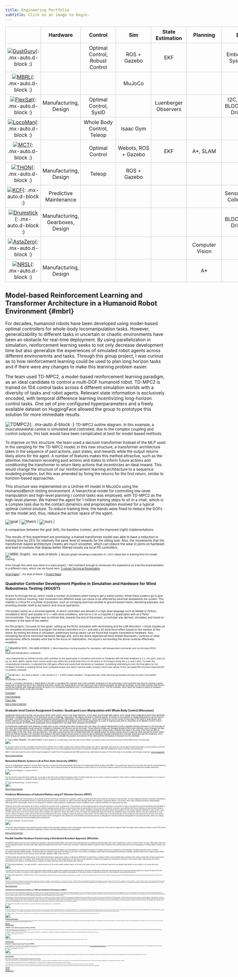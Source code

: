 ```yaml
---
title: Engineering Portfolio
subtitle: Click on an image to begin.
---
```

<a href="#top"> </a>


<style> .table-container { text-align: center; /* Center aligns the content inside the container */ } table { width: 200%; table-layout: fixed; margin: 0 auto; /* Centers the table itself */ border-collapse: collapse; } th:first-child, td:first-child { width: 200px; /* Ensure the first column has enough space */ } th, td { min-width: 100px; /* Prevent overly narrow columns */ padding: 5px; border: 1px solid #ccc; text-align: center; } </style>	

| | Hardware | Control | Sim | State Estimation | Planning | EE | Cloud Computing | AI |
|--------------|----------|----------------|------------|------------------|------------------------|------------------|--------------------------------|-------|
| [![GustGuru](/assets/gustguru_link.png)](#GUST){: .mx-auto.d-block :}    |          | Optimal Control, Robust Control | ROS + Gazebo | EKF | | Embedded Systems | | |
| [![MBRL](/assets/png/MBRL_link.png)](#mbrl){: .mx-auto.d-block :}        |          | | MuJoCo | | | | | Reinforcement Learning, Transformers |
| [![FlexSat](/assets/png/flexsat_link.png)](#FlexSat){: .mx-auto.d-block :}       | Manufacturing, Design | Optimal Control, SysID | | Luenberger Observers | | I2C, CAN, BLDC Motor Drivers | | |
| [![LocoMan](/assets/png/locoman_link.png)](#locoman){: .mx-auto.d-block :}       | | Whole Body Control, Teleop | Isaac Gym | | | | Cloud Computing (AWS) | |
| [![MCT](/assets/png/mct_link.png)](#MCT){: .mx-auto.d-block :}           | | Optimal Control | Webots, ROS + Gazebo | EKF | A*, SLAM | | | |
| [![THON](/assets/png/thon_bot_link2.png)](#THON){: .mx-auto.d-block :}     | Manufacturing, Design | Teleop | ROS + Gazebo | | | | | |
| [![KCF](/assets/png/kcf_link.png)](#KCF){: .mx-auto.d-block :}           | Predictive Maintenance | | | | | Sensor Data Collection | Data Analytics | |
| [![Drumstick](/assets/png/drumstick_link.png)](#DRUM){: .mx-auto.d-block :}    | Manufacturing, Gearboxes, Design | | | | | BLDC Motor Drivers | | |
| [![AstaZero](/assets/png/astazero_link.png)](#drone){: .mx-auto.d-block :}     | | | | | Computer Vision | | Data Analytics | |
| [![NRSL](/assets/png/nrsl_link.png)](#NRSL){: .mx-auto.d-block :}          | Manufacturing, Design | | | | A* | | | |

## Model-based Reinforcement Learning and Transformer Architecture in a Humanoid Robot Environment {#mbrl}

For decades, humanoid robots have been developed using model-based optimal controllers for whole-body locomanipulation tasks. However, generalizability to different tasks in uncertain or chaotic environments have been an obstacle for real-time deployment. By using parallelization in simulation, reinforcement learning seeks to not only decrease development time but also generalize the experiences of simulated robot agents across different environemnts and tasks. Through this group project, I was curious as to how reinforcement learning could be used to plan long horizon tasks and if there were any changes to make this learning problem easier. 

The team used TD-MPC2, a model-based reinforcement learning paradigm, as an ideal candidate to control a multi-DOF humanoid robot. TD-MPC2 is trained on 104 control tasks across 4 different simulation worlds with a diversity of tasks and robot agents. Relevant state information is exclusively encoded, with temporal difference learning incentivizing long-horizon control tasks. One set of pre-configured hyperparameters and a freely available dataset on HuggingFace allowed the group to prototype this solution for more immediate results. 

![TDMPC2](/assets/TDMPC2.png){: .mx-auto.d-block :}
<small> TD-MPC2 outline diagram. In this example, a musculoskeletal canine is simulated and controlled; due to the complex coupling and control outputs, this task would have been complicated at best for model-based methods.

To improve on this structure, the team used a decision transformer instead of the MLP used in the sampling for the TD-MPC2 model; in this new structure, a transformer architecture takes in the sequence of past actions, past states, and rewards while the output returns likely ations for the agent. A number of features makes this method attractive, such as the attention mechanism recording past actions and states to inform future actions and conditioning the transformer to return likely actions that incentivizes an ideal reward. This would change the structure of our reinforcement learning architecture to a sequence modeling problem, but this was amended by fixing the returns for the first return, similar to horizion-based approaches. 

This structure was implemented on a Unitree H1 model in MuJoCo using the HumanoidBench testing environment. A hierarchical model for controlling low-level manipulation and high-level planning / control tasks was employed, with TD-MPC2 as the high-level planner. We trained the agent for 1 million training steps to sit in a chair, which is a complex task due to the contact dynamics and proprioception involved for a typical optimal control struture. To reduce training time, the hands were fixed to reduce the DOFs on the model and, thus, reduce the action space of the agent. 

![goal](/assets/MBRL_ex.png) | ![theirs](/assets/MBRL_base.gif) | ![ours](/assets/MBRL_improved.gif) |


<small> A comparison between the goal (left), the baseline (center), and the improved (right) implementations.

The results of this experiment are promising: a trained transformer model was able to have a reduction in training time by 25% for relatively the same level of rewards for the sitting task. Also, the movements that the transformer-based architecture creates are much smoother, which can reduce the wear in joints on hardware and lead to motions that display better filtered results via local PD controllers.


![MBRL Graph](/assets/MBRL_graph.png){: .mx-auto.d-block :}
<small> Results graph showing a reduction in >25% reduction in training time for model training.


Even though this work was done in a class project, I felt confident enough to showcase this experience as a technical presentation in a different class, which can be found here: 
[7-minute Technical Presentation](https://docs.google.com/presentation/d/1NwuvNZYdiaAT_omsnq6JpmwmC_UJJ2AhAgJdu2lvkr4/edit?usp=sharing)

[Final Paper](/assets/MBRL_humanoid.pdf){: .mx-auto.d-block :}
[Project Repo](https://github.com/Woodwardbr/16831-project/tree/feature/hf-transformer)


## Quadrotor Controller Development Pipeline in Simulation and Hardware for Wind Robustness Testing {#GUST}

Drones fly through the air, which create a number of problems when trying to get a stable system. While these systems go to goal locations without crashing, their movement into different areas can cause or be affected by wind that destabilizes the system. This stability is critical for a number of purposes, such as surveying land inaccessible to ground-based robots, delivering payloads, and providing disaster relief to aid search-and-rescue operations.

This project works on a sim2real pipeline, in which controllers are derived in a high-level language such as Matlab or Python, simulated in ROS2 and Gazebo in C++ with wind conditions, and run in C on a Crazyflie 2.1 quadcopter with an STM32 microcontroller. This pipeline was so refined that, towards the end of the project, a controller was derived, simulated, and tuned on hardware in the span of two weeks! 

For this project, I focused on two goals: setting up the ROS2 simulation with wind testing and the LQR derivation. I chose Gazebo as the simulation environemnt to program the drone controllers in C++ and add a 3D wind force effect based on the meshes of the drone. By testing the drone in simulation, preliminary tuning values can be found that roughly translated to hardware. Also, simulating the drone minimized hardware damage and, since the drone experienced fairly limited downwash / vorticies or other aerodynamic effects besides wind due to the focus on stabilization, the physics surrounding the drone could be effectively modelled. 

![Baseline Sim](/assets/DronewithWindinGazebo-ezgif.com-video-to-gif-converter.gif){: .mx-auto.d-block :}
<small>Wind robustness testing baseline for simulation, with teleoperated commands sent via the basic ROS2 keyboard teleoperation commands

I also implemented an infinite horizon LQR controller on the quadcopter in simulation and tuned on hardware with full state feedback (x y z, roll, pitch, yaw, dx, dy, dz, droll, dpitch, dyaw). Each control action was either the overall body force on the drone or the torques along the x, y, and z axes. To lower the computational restraints, I computed the LQR gains offline and tuned them iteratively on hardware. Something interesting to note: the final gains for the hardware followed a coupling format (one computed torque was tied to several states closely), which was similar to the cascaded PID structure implemented on another controller.

![LQR Sim](/assets/LQR_drone.gif){: .mx-auto.d-block :}
<small> LQR controller in C++ in ROS2 Gazebo simulation. The goal state was 1 meter above the ground plane and was not tuned to test baseline functionality in this demo. 

Overall, 3 controllers developed: a Sliding Mode Controller, a cascaded PID controller, and a LQR controller. Evaluations on the performane of the controllers was done by tracking a square shape with a robustness test of 1m/s standing wind gusts. Overall, the Sliding Mode controller had issues with chattering between the different manifolds, but the LQR controller had the best overall wind stability with adequate position accuracy (<0.5 normalized orientation error, <2 normalized position error). The PID controller, which spent the longest in tuning on hardware, achieved similar results to the LQR controller.
	
[Final Report](/assets/Windbreakers___ACSI_Final_Report.pdf)

[Final Presentation](/assets/Final_Presentation_Windbreakers)

[Project Repo](https://github.com/willkraus9/GustGurus-Drone-Project)

<a href="#top" class="btn btn-primary">Back to Project Selection</a>

## Graduate-level Course Assignment Creation: Quadruped Loco-Manipulation with Whole Body Control {#locoman}

Quadruped robots with four legs can go places where other robots cannot: over large obstacles, across gaps, and through tight spaces. Even though these quadruped robots have admirable athleticism, manipulating objects in the real world can be a challenge, especially if the objects are also in confined spaces. A solution to the problem of manipulating objects can be found in the paper “LocoMan: Advancing Versatile Quadrupedal Dexterity with Lightweight Loco-Manipulators”, which uses small arms on the calves of front legs of the robot to grab objects and interact with the surroundings. This research project is being adapted into a graduate-level course assignment as a part of ongoing work with Dr. Ding Zhao in his Modern Control Theory course and features an AWS-based quadruped control assignment in the Isaac Gym simulation environment.

Controlling the quadruped robot depends on what type of user command the robot should accept; the robot can support teleoperation mode, a bipedal standup maneuver on the hind legs of the robot, and manipulation mode using the 3-degree-of-freedom end effectors on the front legs. These different modes are changed through a finite state machine, which changes the way the controller on the robot prioritizes certain control objectives. The central control objectives are passed through a whole-body controller that takes in the state of the robot as well as desired states of the feet, torso, and end effectors. This data is processed by the controller that finds the optimal torque the motors should move to make the robot execute the action. Motor inputs are filtered through a PD controller that dampens the input torques and accounts for velocity and acceleration mismatch between the controller speed and real-life conditions. Once these torques are used, a state estimation technique is used to estimate the position and velocity of the robot and this information is fed back into the controller.

![LocoMan Diagram](/assets/locoman_diagram.png){: .mx-auto.d-block :}
<small>Block diagram for LocoMan paper, with finite state machine (Robot Commander, Green) and control architecture (Unified Whole-Body Controller, Red)

By using this system of mode commander and whole body controller, the LocoMan hardware and software implementation were able to manipulate small objects in narrow gaps through teleoperation as well as achieve numerous challenging tasks such as opening drawers. Work on the assignment for the course adaptation has focused on running the simulation in AWS and visualizing the robot in the Isaac Gym environment. 

Want to follow along with the extra credit homework assignment I made? Here's the assignment with AWS setup tutorial, mathematical derivation for the whole body control problem, and null space projection: [Link to Assignment](/assets/24677_locoman_assignment.pdf)

<a href="#top" class="btn btn-primary">Back to Project Selection</a>

## Networked Robotic Systems Lab at Penn State University {#NRSL}

During my undergraduate experience at Penn State University, I became the lead undergraduate researcher for the Networked Robotic Systems Lab (NRSL). The project that I spent most of my time with used A* and path planning algorithms in MATLAB to navigate an unfamiliar area. This robot, which I helped prototype for lab demonstration, would connect to a Vicon motion capture system to record its position and determine possible trajectories.

![Jake Bot Diagram](/assets/png/JakeBot.png){: .mx-auto.d-block :}

The lab became unused during the pandemic, so my day-to-day duties also included developing a fleet of mobile robots that can be used in a variety of situations. These robots could be programmed via Arduino to run control or path planning algorithms in a graduate student lab setting or be upgraded with Jetson boards for research use.

![Kraus Researching](/assets//undergrad_research.png){: .mx-auto.d-block :}

<a href="#top" class="btn btn-primary">Back to Project Selection</a>

## Predictive Maintenance of Industrial Robots using IoT Vibration Sensors {#KCF}

Industrial equipment with moving parts such as pumps and fans break down and have to be repaired, costing a company time and money while the production of goods halts. To avoid stopping production, predictive maintenance algorithms can be used alongside sensors or robots that proactively monitor machines for signs of imminent damage rather than reacting to equipment failures. This project, which was completed during an undergraduate internship at KCF Technologies, seeks to use industrial IoT vibration sensors placed on industrial arm robots to optimize sensor collection windows in an automotive use case.

Industrial robots have several joints, all of which can fail from excessive wear on gearboxes. These failures can be predicted early by seeing the vibration on the joints for signs of excess forces and acceleration plots that spike in particular ways for gear wear. By measuring these vibration readings using a wireless accelerometer and processing data off-site as a service, industrial customers can maximize their time producing cars and prevent massive damage to their robots. These robots only show signs of failure when their joints are in motion, and the IoT sensor company providing the internship had an open problem to time sensor collection windows to robot motion. Some of these robots were of the Fanuc brand, which uses a software tool called Zero Down Time (ZDT) to store the output of programmed robots that shows the simplified motion commands called G-code. By reading this G-code, sensor collection windows can be selected that more precisely times the sensor readings to when the joints are under stress. This innovative way of synchronizing two forms of data not only preserved the privacy of the actual code used in production lines by only observing the output, but the arrangement also allowed for much flexibility in production lines by configuring the collection windows independent of any particular tasks, which can change dramatically as production lines are updated with new products.

![ZDT Diagram](/assets/zdt_explain.png){: .mx-auto.d-block :}

The project was presented to peers and key decision makers at the internship company, which unfortunately experienced layoffs of almost all of the robotics-adjacent staff. The project was certainly innovative, and the ZDT portal for the robots later integrated a predictive maintenance feature mirroring that described in the presentation.

<a href="#top" class="btn btn-primary">Back to Project Selection</a>

## Flexible Satellite Hardware Control using a Distributed Actuation Approach {#FlexSat}

As satellite missions become more complex and expensive, the trend towards higher mass and volume payloads has to be balanced with hardware and control robustness in order to ensure mission success. With larger mass and volume payloads, flexible structures that make deploying satellites become more common but can induce unwanted vibration properties that complicate fine-pointing maneuvers such as stargazing or finding relative position near planets.

 This research project explores how a distributed reaction wheel placement strategy can be beneficial for controlling the vibration of flexible structures in comparison to the standard centralized approach that is common throughout standard satellite designs. To demonstrate how vibration suppression techniques can work in this context, a hardware testbed has been developed that features a flexible cantilever beam with a single reaction wheel that controls the vibration of the structure at the dominant vibration modes of the structure. 

To demonstrate the potential effectiveness of the distributed vibration suppression system, an Aluminum 6061 beam is attached in a cantilever fashion and actuated with a brushless DC reaction wheel with inertial measurement unit sensors at the point of actuation. By activating this reaction wheel at certain frequencies, the structure can be vibrated in a fashion that suppresses extraneous movement. This vibration data, measured by the inertial measurement unit sensors, is transferred to a computer to enable real-time control and facilitate data collection. 

![FlexSat Hardware](/assets//flexsat_hw.png){: .mx-auto.d-block :}
<small>Internal electronics for the Flexible Satellite hardware testbed. On the side of the flexible structure, two microcontrollers (pictured in blue) facilitate data transfer from the computer to the reaction wheel (left).

This data collection setup can be used to create a state-space model essential for complex control algorithms via system identification. This system identification technique uses experimental data from the structure that was subjected to a range of frequencies from the reaction wheel; this data is run through the N4SID algorithm to provide a better estimation than a dynamics-based approach of the system because the experiments account for model mismatches and hardware inaccuracies. 

![FlexSat Experiment](/assets//flexsat_sysid2.gif){: .mx-auto.d-block :}
<small>Flexible satellite hardware testbed undergoing system identification experimentation. A signal is sent to the motor that actuates the structure over a range of frequencies that cover the expected frequency of the controller and vibration frequencies of the structure.

Preliminary results of the hardware setup show promising results that could be of assistance to future research. To compare future results, a PID controller was developed that stabilizes the system over a period of about 15 seconds from a deflection of 10 centimeters. An improvement to PID control would be LQR, which would use the system identification results to control a more accurate model to suppress vibrations. These experiments are ongoing, but datasets have been collected that, when manipulated with the N4SID algorithm, output a state-space model that can be compared to the dynamics-based model in both performance on the LQR controller and for testing stability and controllability. 

<a href="#top" class="btn btn-primary">Back to Project Selection</a>


## Control of an Autonomous Vehicle in 2 Different Simulation Environments {#MCT}

Autonomous vehicles have several diverse applications, from taxicab services to mining material transportation, and are poised to develop dramatically over the next decade due to research funding and industry support. To aid in this development, a firm understanding of how autonomous vehicles maintain heading along reference paths, navigate complex lane changing maneuvers, and possess the capability to transfer the necessary algorithms to a real-world setting is paramount. This project explores how these three areas can be developed through a Webots simulation of an autonomous Tesla sedan and, for real-world application potential, a Gazebo simulation environment built upon a ROS middleware framework popular with hardware-based implementations. 

Since testing on a real autonomous vehicle would be prohibitively expensive, a simulation environment complete with GPS-esque waypoints and approximated sensor readings was created. This environment allowed for the development of a PID steering controller, which acted as a baseline against more elaborate controllers. The PID steering controller and subsequent implementations use two main metrics for measuring performance: total time to complete the track and the error between the center of the road and the center of mass of the car. Using the cross-track error as a direct way to measure the error of the car, a PID steering controller was constructed that traversed the track in 169 seconds with an average cross-track error of 0.63 meters. To improve upon the PID controller, which does not account for the model parameters of the autonomous vehicle, an LQR steering controller was devised to improve upon this performance. By adding model information and tuning certain hyperparameters, the steering controller reduced the total time around the rack by 21% with a 0.02 meter cross-track error increase. 

![MCT Turning LQR](/assets/mct_car.png){: .mx-auto.d-block :}
<small>LQR controller performing a sharp (~90 degree) turn on the simulated track.

In addition to controllers that ensure proper driving, autonomous vehicles are expected to negotiate complex scenarios using planning algorithms at a similar scale to human drivers. To simulate a driving scenario requiring a planning algorithm, another opponent vehicle was added to the simulation that the controlled vehicle would have to navigate around in a lane-change maneuver using the A* path planning algorithm. The A* algorithm uses a graph search technique that finds the shortest viable path to solve the given problem. With this shortest viable path, the LQR-controlled autonomous vehicle was able to overtake the other vehicle and successfully avoid a collision.

![A* Planner](/assets/mct_results.png){: .mx-auto.d-block :}
<small>Simulated results of both the lane change in a toy scenario (top) and the actual simulation (bottom). The toy scenario draws a blue path around the yellow restricted areas that includes the future path of the adversarial vehicle.

[Results Video + Controller Explanation](https://www.youtube.com/watch?v=ocHMkemsVao)

In conclusion, both the LQR controller and A* path planning algorithm were successfully tested in simulation and show improvement over more naive algorithms. As a future goal to build upon this work, the simulation environment and sensor readings were transferred to a ROS middleware and Gazebo simulation environment. This setup for a simulated robot allows for a hardware implementation to be developed in the future, since the open-source ROS structure has several resources for developing real-time hardware communication and control.

[Project Repo](https://github.com/willkraus9/Webots-to-ROS-Control-Simulation) 

<a href="#top" class="btn btn-primary">Back to Project Selection</a>

## THON Bot: 5 Foot Tall Dancing Humanoid Robot {#THON}
As a way to build advanced experiences for the Robotics Club, I created the THON Bot project. THON Bot is a 5 foot humanoid dancing robot that will interact with attendees for 48 hours continuously at THON 2025, which is a dance marathon that raises funds for pediatric cancer. This is one of the most complicated and rewarding robotics projects that I have experienced at Penn State University; there are electronics and controls problems that I would not have encountered as an undergraduate in Mechanical Engineering.

As the founder of the project, I divided the project into 3 teams: Hardware, Electronics, and Simulation. On the Hardware team, I oversaw a team of interdisciplinary undergraduate engineers that designed, 3D printed, and assembled plastic and metal components of THON Bot.   

![THON Bot Diagram](/assets/png/thon_bot_diagram.png){: .mx-auto.d-block :}

In the future, THON Bot has a variety of uses outside of the THON dance marathon. The project has functions and hardware that would benefit Human-Robot Interaction research or answer ethical questions about the nature of robots in society.

<a href="#top" class="btn btn-primary">Back to Project Selection</a>


## Drumstick: Testing Quadruped Leg Principles {#DRUM}
To prepare for graduate school, I decided to construct a quadruped leg in my free time over the summer using off-the-shelf components and 3D printed parts. The design of the leg is loosely based on projects from the Open Dynamics Robot Initiative (https://open-dynamic-robot-initiative.github.io), but I replaced the pancake motors with drone motors I already had with a 100:1 gearbox for increased torque. Also, the knee linear actuator common across different quadruped designs has been replaced with a motor directly attached to the joint for ease of use.

![Drumstick Diagram](/assets/png/drumstick_diagram.png){: .mx-auto.d-block :}

One of the areas I am particularly interested in studying further is how to modify electromechanical designs to increase the capabilities of mobile robots. Most of the parts in the quadruped leg are replaceable and can be modified with tools common to makerspaces; this allows me to implement changes in both the control systems and the hardware design of the robot to deepen my understanding of specific concepts. 

<a href="#top" class="btn btn-primary">Back to Project Selection</a>

## Autonomous Surveillance of Restricted Area Using Drones {#drone}
AstaZero AB has an autonomous vehicle testing and research facility in a heavily wooded area in Sweden. This facility is surrounded by an approximately 10 kilometer fence to prevent moose, deer, and other animals from interrupting outdoor experiments. The team had the opportunity to automate this process using existing drone hardware at AstaZero.

A line detection software was created using Python and the openCV programming library. The code isolates the fence in the captured drone video and flags any gaps in where the fence appears.

The drone flight program is built using the DSS (Drone Security System) library and Python code. Perimeter fence GPS coordinates are recorded into the system and the drone flies to a certain altitude to detect the fence, reaches all GPS locations, and lands safely.

Overall, the project was chosen for Best Project Award out of nearly one hundred senior student teams at Penn State University. The project was tested at AstaZero's track in Sweden successfully and executed the mission with assistance from the Chalmers University teammates. 

[Link to Poster](/assets/AstaZeroAB%20Team%201%20Poster.pdf)

[Link to Video](https://www.youtube.com/watch?v=jhPUywB5TlE)

<a href="#top" class="btn btn-primary">Back to Project Selection</a>

